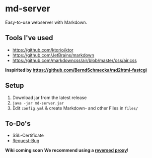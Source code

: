 # md-server

Easy-to-use webserver with Markdown.

## Tools I've used
- https://github.com/ktorio/ktor
- https://github.com/JetBrains/markdown
- https://github.com/markdowncss/air/blob/master/css/air.css

**Inspirited by https://github.com/BerndSchmecka/md2html-fastcgi**

## Setup
1. Download jar from the latest release
2. ```java -jar md-server.jar```
3. Edit ``config.yml`` & create Markdown- and other Files in ``files/``

## To-Do's
- SSL-Certificate
- [Request-Bug](https://github.com/DerTev/md-server/issues/1)

**Wiki coming soon** 
**We recommend using a [reversed proxy](https://www.ionos.de/digitalguide/server/knowhow/was-ist-ein-reverse-proxy/)!**
